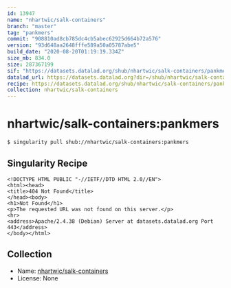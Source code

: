 ```yaml
---
id: 13947
name: "nhartwic/salk-containers"
branch: "master"
tag: "pankmers"
commit: "908810ad8cb785dc4cb5abec62925d664b72a576"
version: "93d648aa2648fffe589a50a05787abe5"
build_date: "2020-08-20T01:19:19.334Z"
size_mb: 834.0
size: 287367199
sif: "https://datasets.datalad.org/shub/nhartwic/salk-containers/pankmers/2020-08-20-908810ad-93d648aa/93d648aa2648fffe589a50a05787abe5.sif"
datalad_url: https://datasets.datalad.org?dir=/shub/nhartwic/salk-containers/pankmers/2020-08-20-908810ad-93d648aa/
recipe: https://datasets.datalad.org/shub/nhartwic/salk-containers/pankmers/2020-08-20-908810ad-93d648aa/Singularity
collection: nhartwic/salk-containers
---
```


# nhartwic/salk-containers:pankmers

```bash
$ singularity pull shub://nhartwic/salk-containers:pankmers
```

## Singularity Recipe

```singularity
<!DOCTYPE HTML PUBLIC "-//IETF//DTD HTML 2.0//EN">
<html><head>
<title>404 Not Found</title>
</head><body>
<h1>Not Found</h1>
<p>The requested URL was not found on this server.</p>
<hr>
<address>Apache/2.4.38 (Debian) Server at datasets.datalad.org Port 443</address>
</body></html>
```

## Collection

 - Name: [nhartwic/salk-containers](https://github.com/nhartwic/salk-containers)
 - License: None

